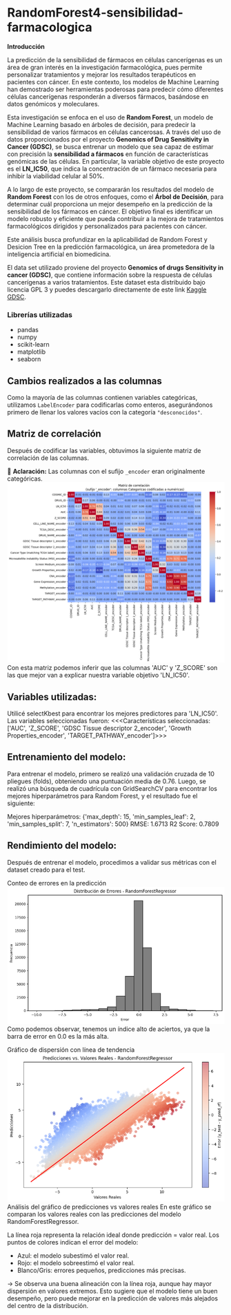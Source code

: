 # RandomForest4-sensibilidad-farmacologica
**Introducción**

La predicción de la sensibilidad de fármacos en células cancerígenas es un área de gran interés en la investigación farmacológica, pues permite personalizar tratamientos y mejorar los resultados terapéuticos en pacientes con cáncer. En este contexto, los modelos de Machine Learning han demostrado ser herramientas poderosas para predecir cómo diferentes células cancerígenas responderán a diversos fármacos, basándose en datos genómicos y moleculares. 

Esta investigación se enfoca en el uso de **Random Forest**, un modelo de Machine Learning basado en árboles de decisión, para predecir la sensibilidad de varios fármacos en células cancerosas. A través del uso de datos proporcionados por el proyecto **Genomics of Drug Sensitivity in Cancer (GDSC)**, se busca entrenar un modelo que sea capaz de estimar con precisión la **sensibilidad a fármacos** en función de características genómicas de las células. En particular, la variable objetivo de este proyecto es el **LN_IC50**, que indica la concentración de un fármaco necesaria para inhibir la viabilidad celular al 50%.

A lo largo de este proyecto, se compararán los resultados del modelo de **Random Forest** con los de otros enfoques, como el **Árbol de Decisión**, para determinar cuál proporciona un mejor desempeño en la predicción de la sensibilidad de los fármacos en cáncer. El objetivo final es identificar un modelo robusto y eficiente que pueda contribuir a la mejora de tratamientos farmacológicos dirigidos y personalizados para pacientes con cáncer.

Este análisis busca profundizar en la aplicabilidad de Random Forest y Desicion Tree en la predicción farmacológica, un área prometedora de la inteligencia artificial en biomedicina.

El data set utilizado proviene del proyecto **Genomics of drugs Sensitivity in cancer (GDSC)**, que contiene información sobre la respuesta de células cancerígenas a varios tratamientos. Este dataset esta distribuido bajo licencia GPL 3 y puedes descargarlo directamente de este link [Kaggle GDSC](https://www.kaggle.com/datasets/samiraalipour/genomics-of-drug-sensitivity-in-cancer-gdsc).
### Librerías utilizadas
- pandas
- numpy
- scikit-learn
- matplotlib
- seaborn
## Cambios realizados a las columnas  
Como la mayoría de las columnas contienen variables categóricas, utilizamos `LabelEncoder` para codificarlas como enteros, asegurándonos primero de llenar los valores vacíos con la categoría `"desconocidos"`.  

## Matriz de correlación  
Después de codificar las variables, obtuvimos la siguiente matriz de correlación de las columnas.  

🔹 **Aclaración:** Las columnas con el sufijo `_encoder` eran originalmente categóricas.  
![Matriz de correlacion](/imagenes/Matriz.png)
Con esta matriz podemos inferir que las columnas 'AUC' y 'Z_SCORE' son las que mejor van a explicar nuestra variable objetivo 'LN_IC50'.

## Variables utilizadas:
Utilicé selectKbest para encontrar los mejores predictores para 'LN_IC50'. Las variables seleccionadas fueron:
<<<Características seleccionadas: ['AUC', 'Z_SCORE', 'GDSC Tissue descriptor 2_encoder', 'Growth Properties_encoder', 'TARGET_PATHWAY_encoder']>>>

## Entrenamiento del modelo:
Para entrenar el modelo, primero se realizó una validación cruzada de 10 pliegues (folds), obteniendo una puntuación media de 0.76.
Luego, se realizó una búsqueda de cuadrícula con GridSearchCV para encontrar los mejores hiperparámetros para Random Forest, y el resultado fue el siguiente:

Mejores hiperparámetros:
{'max_depth': 15, 'min_samples_leaf': 2, 'min_samples_split': 7, 'n_estimators': 500}
RMSE: 1.6713
R2 Score: 0.7809

## Rendimiento del modelo:
Después de entrenar el modelo, procedimos a validar sus métricas con el dataset creado para el test.

Conteo de errores en la predicción
![Gráfico de barra](/imagenes/Distr.png)
Como podemos observar, tenemos un índice alto de aciertos, ya que la barra de error en 0.0 es la más alta.

Gráfico de dispersión con línea de tendencia
![Gráfico de disperción y línea](/imagenes/Pred.png)
Análisis del gráfico de predicciones vs valores reales
En este gráfico se comparan los valores reales con las predicciones del modelo RandomForestRegressor.

La línea roja representa la relación ideal donde predicción = valor real.
Los puntos de colores indican el error del modelo:
- Azul: el modelo subestimó el valor real.
- Rojo: el modelo sobreestimó el valor real.
- Blanco/Gris: errores pequeños, predicciones más precisas.


→ Se observa una buena alineación con la línea roja, aunque hay mayor dispersión en valores extremos.
Esto sugiere que el modelo tiene un buen desempeño, pero puede mejorar en la predicción de valores más alejados del centro de la distribución.